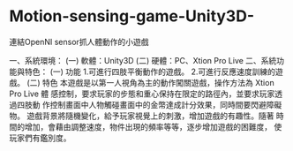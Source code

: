 # Motion-sensing-game-Unity3D-
連結OpenNI sensor抓人體動作的小遊戲

一、系統環境：
(一) 軟體：Unity3D
(二) 硬體：PC、Xtion Pro Live
二、系統功能與特色：
(一) 功能
1.可進行四肢平衡動作的遊戲。
2.可進行反應速度訓練的遊戲。
(二) 特色
本遊戲是以第一人視角為主的動作闖關遊戲，操作方法為 Xtion Pro Live 體
感控制，要求玩家的步態和重心保持在限定的路徑內，並要求玩家透過四肢動
作控制畫面中人物觸碰畫面中的金幣達成計分效果，同時間要閃避障礙物。
遊戲背景將隨機變化，給予玩家視覺上的刺激，增加遊戲的有趣性。隨著
時間的增加，會藉由調整速度，物件出現的頻率等等，逐步增加遊戲的困難度，
使玩家們有鑑別度。
